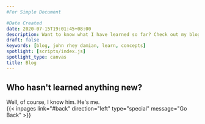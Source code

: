 ```yaml
---
#For Simple Document

#Date Created
date: 2020-07-15T19:01:45+08:00
description: Want to know what I have learned so far? Check out my blog in which I discuss my thoughts on concepts that I find interesting.
draft: false
keywords: [blog, john rhey damian, learn, concepts]
spotlight: [scripts/index.js]
spotlight_type: canvas
title: Blog
---
```


<section>

# Who hasn't learned anything new?
Well, of course, I know him. He's me.  
{{< inpages link="#back" direction="left" type="special" message="Go Back" >}}
</section>